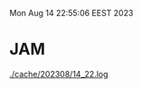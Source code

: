 Mon Aug 14 22:55:06 EEST 2023
# JAM
<a href='./cache/202308/14_22.log'>./cache/202308/14_22.log</a>
